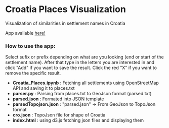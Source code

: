 # Croatia Places Visualization

Visualization of similarities in settlement names in Croatia

App available [here!](https://damirj.github.io/croatia-places-visualization/)

### How to use the app:
Select sufix or prefix depending on what are you looking (end or start of the settlement name). After that type in the letters you are interested in and click "Add" if you want to save the result. Click the red "X" if you want to remove the specific result.

* **Croatia_Places.ipynb** : Fetching all settlements using OpenStreetMap API and saving it to places.txt
* **parser.py** : Parsing from places.txt to GeoJson format (parsed.txt)
* **parsed.json** : Formated into JSON template
* **parsedTopojson.json** : "parsed.json" -> From GeoJson to TopoJson format
* **cro.json** : TopoJson file for shape of Croatia
* **index.html** : using d3.js fetching json files and displaying them


